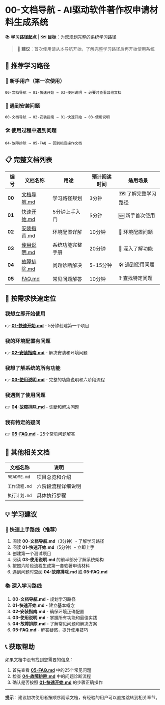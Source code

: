 # 00-文档导航 - AI驱动软件著作权申请材料生成系统

📚 **学习路径起点** | 🗺️ **目标**：为您规划完整的系统学习路径

> 🎯 **建议**：首次使用请从本导航开始，了解完整学习路径后再开始使用系统

## 📖 推荐学习路径

### 🎯 新手用户（第一次使用）
```
00-文档导航 → 01-快速开始 → 03-使用说明 → 必要时查看其他文档
```

### 🔧 遇到安装问题
```
00-文档导航 → 02-安装指南 → 01-快速开始 → 03-使用说明
```

### 🛠️ 使用过程中遇到问题
```
04-故障排除 → 05-FAQ → 回到相应操作文档
```

## 📋 完整文档列表

| 编号 | 文档名称 | 用途 | 预计阅读时间 | 适用场景 |
|------|----------|------|-------------|----------|
| **00** | [文档导航.md](./00-文档导航.md) | 学习路径规划 | 3分钟 | 🗺️ 了解完整学习路径 |
| **01** | [快速开始.md](./01-快速开始.md) | 5分钟上手入门 | 5分钟 | 🆕 新手首次使用 |
| **02** | [安装指南.md](./02-安装指南.md) | 环境配置详解 | 10分钟 | 🔧 环境配置问题 |
| **03** | [使用说明.md](./03-使用说明.md) | 系统功能完整手册 | 20分钟 | 📖 深入了解功能 |
| **04** | [故障排除.md](./04-故障排除.md) | 问题诊断解决 | 5-15分钟 | 🛠️ 遇到使用问题 |
| **05** | [FAQ.md](./05-FAQ.md) | 常见问题解答 | 10分钟 | ❓ 查找特定问题 |

## 🎯 按需求快速定位

### 我想立即开始使用
👉 **[01-快速开始.md](./01-快速开始.md)** - 5分钟创建第一个项目

### 我的环境配置有问题  
👉 **[02-安装指南.md](./02-安装指南.md)** - 解决安装和环境问题

### 我想了解系统的所有功能
👉 **[03-使用说明.md](./03-使用说明.md)** - 完整的功能说明和六阶段流程

### 我遇到了使用问题
👉 **[04-故障排除.md](./04-故障排除.md)** - 诊断和解决问题

### 我有特定的疑问
👉 **[05-FAQ.md](./05-FAQ.md)** - 25个常见问题解答

## 🔄 其他相关文档

| 文档名称 | 说明 |
|----------|------|
| `README.md` | 项目总览和介绍 |
| `工作流程.md` | 六阶段流程详细说明 |
| `执行计划.md` | 具体执行步骤 |

## 💡 学习建议

### 🚀 快速上手路线（推荐）
1. 阅读 **00-文档导航.md**（3分钟）- 了解学习路径
2. 阅读 **01-快速开始.md**（5分钟）- 立即上手
3. 创建第一个测试项目
4. 阅读 **03-使用说明.md** 的前半部分了解系统架构
5. 按照六阶段流程生成第一套软著申请材料
6. 遇到问题时查阅 **04-故障排除.md** 或 **05-FAQ.md**

### 📚 深入学习路线
1. **00-文档导航.md** - 规划学习路径
2. **01-快速开始.md** - 建立基本概念
3. **02-安装指南.md** - 确保环境正确配置
4. **03-使用说明.md** - 掌握所有功能和最佳实践
5. **04-故障排除.md** - 了解常见问题和解决方案
6. **05-FAQ.md** - 解答疑惑，提升使用技巧

## 📞 获取帮助

如果文档中没有找到您需要的信息：
1. 首先查看 **[05-FAQ.md](./05-FAQ.md)** 中的25个常见问题
2. 检查 **[04-故障排除.md](./04-故障排除.md)** 中的问题诊断流程
3. 确认是否按照 **[01-快速开始.md](./01-快速开始.md)** 的步骤正确操作

---

**提示**：建议初次使用者按顺序阅读文档，有经验的用户可以直接跳转到相关章节。